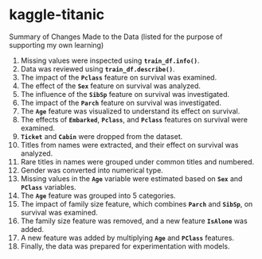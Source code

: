 # kaggle-titanic

Summary of Changes Made to the Data (listed for the purpose of supporting my own learning)

1. Missing values were inspected using **`train_df.info()`**.
2. Data was reviewed using **`train_df.describe()`**.
3. The impact of the **`Pclass`** feature on survival was examined.
4. The effect of the **`Sex`** feature on survival was analyzed.
5. The influence of the **`SibSp`** feature on survival was investigated.
6. The impact of the **`Parch`** feature on survival was investigated.
7. The **`Age`** feature was visualized to understand its effect on survival.
8. The effects of **`Embarked`**, **`Pclass`**, and **`Pclass`** features on survival were examined.
9. **`Ticket`** and **`Cabin`** were dropped from the dataset.
10. Titles from names were extracted, and their effect on survival was analyzed.
11. Rare titles in names were grouped under common titles and numbered.
12. Gender was converted into numerical type.
13. Missing values in the **`Age`** variable were estimated based on **`Sex`** and **`PClass`** variables.
14. The **`Age`** feature was grouped into 5 categories.
15. The impact of family size feature, which combines **`Parch`** and **`SibSp`**, on survival was examined.
16. The family size feature was removed, and a new feature **`IsAlone`** was added.
17. A new feature was added by multiplying **`Age`** and **`PClass`** features.
18. Finally, the data was prepared for experimentation with models.
